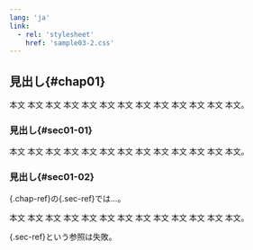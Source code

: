 ```yaml
---
lang: 'ja'
link:
  - rel: 'stylesheet'
    href: 'sample03-2.css'
---
```

## 見出し{#chap01}

本文 本文 本文 本文 本文 本文 本文 本文 本文 本文 本文 本文 本文。

### 見出し{#sec01-01}

本文 本文 本文 本文 本文 本文 本文 本文 本文 本文 本文 本文 本文。

### 見出し{#sec01-02}

[](#chap01){.chap-ref}の[](#sec01-01){.sec-ref}では…。

本文 本文 本文 本文 本文 本文 本文 本文 本文 本文 本文 本文 本文。

[](#chap01){.sec-ref}という参照は失敗。
